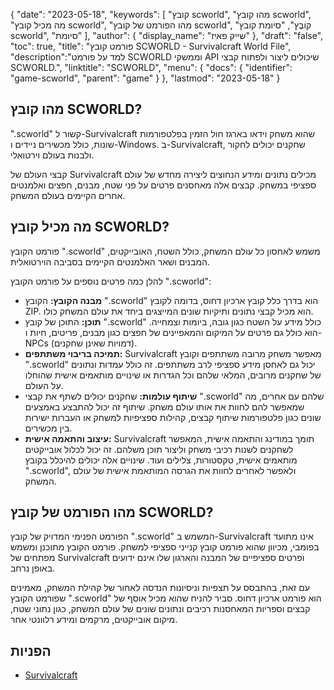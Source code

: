 {
"date": "2023-05-18",
  "keywords": [
"קובץ scworld",
"מהו קובץ scworld",
"מה מכיל קובץ scworld",
"מהו הפורמט של קובץ scworld",
"קוֹבֶץ",
"סיומת קובץ scworld",
"סיומת"
],
  "author": {
"display_name": "שייק פאיז"
},
"draft": "false",
"toc": true,
"title": "פורמט קובץ SCWORLD - Survivalcraft World File",
  "description":"למד על פורמט SCWORLD וממשקי API שיכולים ליצור ולפתוח קבצי SCWORLD.",
  "linktitle": "SCWORLD",
  "menu": {
    "docs": {
      "identifier": "game-scworld",
      "parent": "game"
}
},
"lastmod": "2023-05-18"
}

## מהו קובץ SCWORLD?

".scworld" קשור ל-Survivalcraft שהוא משחק וידאו בארגז חול הזמין בפלטפורמות שונות, כולל מכשירים ניידים ו-Windows. ב-Survivalcraft, שחקנים יכולים לחקור ולבנות בעולם וירטואלי.

קבצי העולם של Survivalcraft מכילים נתונים ומידע הנחוצים ליצירה מחדש של עולם ספציפי במשחק. קבצים אלה מאחסנים פרטים על פני שטח, מבנים, חפצים ואלמנטים אחרים הקיימים בעולם המשחק.

## מה מכיל קובץ SCWORLD?

פורמט הקובץ ".scworld" משמש לאחסון כל עולם המשחק, כולל השטח, האובייקטים, המבנים ושאר האלמנטים הקיימים בסביבה הוירטואלית.

להלן כמה פרטים נוספים על פורמט הקובץ ".scworld":

- **מבנה הקובץ:** הקובץ ".scworld" הוא בדרך כלל קובץ ארכיון דחוס, בדומה לקובץ ZIP. הוא מכיל קבצי נתונים ותיקיות שונים המייצגים ביחד את עולם המשחק כולו.
- **תוכן:** התוכן של קובץ ".scworld" כולל מידע על השטח כגון גובה, ביומות וצמחייה. הוא כולל גם פרטים על המיקום והמאפיינים של חפצים כגון מבנים, פריטים, חיות ו-NPCs (דמויות שאינן שחקנים).
- **תמיכה בריבוי משתתפים:** Survivalcraft מאפשר משחק מרובה משתתפים וקובץ ".scworld" יכול גם לאחסן מידע ספציפי לרב משתתפים. זה כולל עמדות ונתונים של שחקנים מרובים, המלאי שלהם וכל הגדרות או שינויים מותאמים אישית שהוחלו על העולם.
- **שיתוף עולמות:** שחקנים יכולים לשתף את קבצי ".scworld" שלהם עם אחרים, מה שמאפשר להם לחוות את אותו עולם משחק. שיתוף זה יכול להתבצע באמצעים שונים כגון פלטפורמות שיתוף קבצים, קהילות ספציפיות למשחק או העברות ישירות בין מכשירים.
- **עיצוב והתאמה אישית:** Survivalcraft תומך במודינג והתאמה אישית, המאפשר לשחקנים לשנות רכיבי משחק וליצור תוכן משלהם. זה יכול לכלול אובייקטים מותאמים אישית, טקסטורות, צלילים ועוד. שינויים אלה יכולים להיכלל בקובץ ".scworld", ולאפשר לאחרים לחוות את הגרסה המותאמת אישית של עולם המשחק.

## מהו הפורמט של קובץ SCWORLD?

הפורמט הפנימי המדויק של קובץ ".scworld" המשמש ב-Survivalcraft אינו מתועד בפומבי, מכיוון שהוא פורמט קובץ קנייני ספציפי למשחק. פורמט הקובץ מתוכנן ומשמש מפתחים של Survivalcraft ופרטים ספציפיים של המבנה והארגון שלו אינם ידועים באופן נרחב.

עם זאת, בהתבסס על תצפיות וניסיונות הנדסה לאחור של קהילת המשחק, מאמינים שפורמט הקובץ ".scworld" הוא פורמט ארכיון דחוס. סביר להניח שהוא מכיל אוסף של קבצים וספריות המאחסנות רכיבים ונתונים שונים של עולם המשחק, כגון נתוני שטח, מיקום אובייקטים, מרקמים ומידע רלוונטי אחר.

## הפניות
* [Survivalcraft](https://en.wikipedia.org/wiki/Survivalcraft)


